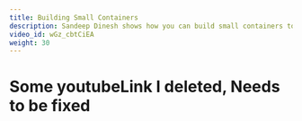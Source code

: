```yaml
---
title: Building Small Containers
description: Sandeep Dinesh shows how you can build small containers to make your Kubernetes deployments faster and more secure.
video_id: wGz_cbtCiEA
weight: 30
---
```


# Some youtubeLink I deleted, Needs to be fixed
